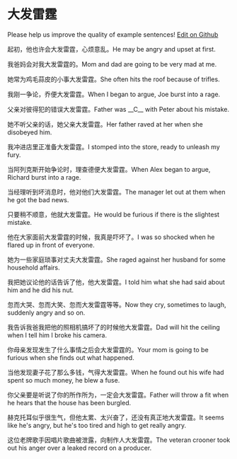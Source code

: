 # 大发雷霆

Please help us improve the quality of example sentences! [Edit on Github](https://github.com/jiyushe/jiyu-example-sentence-source/blob/main/chinese/dafaleiting.md)

<p><span class="chinese">起初，他也许会大发雷霆，心烦意乱。</span><span class="english">He may be angry and upset at first.</span></p>

<p><span class="chinese">我爸妈会对我大发雷霆的。</span><span class="english">Mom and dad are going to be very mad at me.</span></p>

<p><span class="chinese">她常为鸡毛蒜皮的小事大发雷霆。</span><span class="english">She often hits the roof because of trifles.</span></p>

<p><span class="chinese">我刚一争论，乔便大发雷霆。</span><span class="english">When I began to argue, Joe burst into a rage.</span></p>

<p><span class="chinese">父亲对彼得犯的错误大发雷霆。</span><span class="english">Father was __C__ with Peter about his mistake.</span></p>

<p><span class="chinese">她不听父亲的话，她父亲大发雷霆。</span><span class="english">Her father raved at her when she disobeyed him.</span></p>

<p><span class="chinese">我冲进店里正准备大发雷霆。</span><span class="english">I stomped into the store, ready to unleash my fury.</span></p>

<p><span class="chinese">当阿列克斯开始争论时，理查德便大发雷霆。</span><span class="english">When Alex began to argue, Richard burst into a rage.</span></p>

<p><span class="chinese">当经理听到坏消息时，他对他们大发雷霆。</span><span class="english">The manager let out at them when he got the bad news.</span></p>

<p><span class="chinese">只要稍不顺意，他就大发雷霆。</span><span class="english">He would be furious if there is the slightest mistake.</span></p>

<p><span class="chinese">他在大家面前大发雷霆的时候，我真是吓坏了。</span><span class="english">I was so shocked when he flared up in front of everyone.</span></p>

<p><span class="chinese">她为一些家庭琐事对丈夫大发雷霆。</span><span class="english">She raged against her husband for some household affairs.</span></p>

<p><span class="chinese">我把她议论他的话告诉了他，他大发雷霆。</span><span class="english">I told him what she had said about him and he did his nut.</span></p>

<p><span class="chinese">忽而大哭、忽而大笑、忽而大发雷霆等等。</span><span class="english">Now they cry, sometimes to laugh, suddenly angry and so on.</span></p>

<p><span class="chinese">我告诉我爸我把他的照相机搞坏了的时候他大发雷霆。</span><span class="english">Dad will hit the ceiling when I tell him I broke his camera.</span></p>

<p><span class="chinese">你母亲发现发生了什么事情之后会大发雷霆的。</span><span class="english">Your mom is going to be furious when she finds out what happened.</span></p>

<p><span class="chinese">当他发现妻子花了那么多钱，气得大发雷霆。</span><span class="english">When he found out his wife had spent so much money, he blew a fuse.</span></p>

<p><span class="chinese">你父亲要是听说了你的所作所为，一定会大发雷霆。</span><span class="english">Father will throw a fit when he hears that the house has been burgled.</span></p>

<p><span class="chinese">赫克托耳似乎很生气，但他太累、太兴奋了，还没有真正地大发雷霆。</span><span class="english">It seems like he's angry, but he's too tired and high to get really angry.</span></p>

<p><span class="chinese">这位老牌歌手因唱片歌曲被泄露，向制作人大发雷霆。</span><span class="english">The veteran crooner took out his anger over a leaked record on a producer.</span></p>

